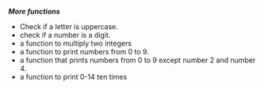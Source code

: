 ***More functions***
- Check if a letter is uppercase.
- check if a number is a digit.
- a function to multiply two integers
- a function to print numbers from 0 to 9.
- a function that prints numbers from 0 to 9 except number 2 and number 4.
- a function to print 0-14 ten times
